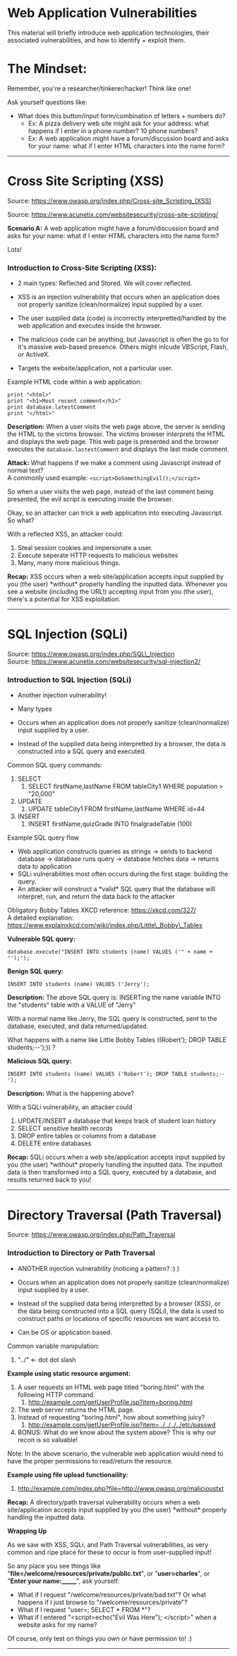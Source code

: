 # Web Application Vulnerabilities 

This material will briefly introduce web application technologies, their associated vulnerabilities, and how to identify + exploit them.

# The Mindset:

Remember, you're a researcher/tinkerer/hacker! Think like one!

Ask yourself questions like:

* What does this button/input form/combination of letters + numbers do?
  * Ex: A pizza delivery web site might ask for your address: what happens if I enter in a phone number? 10 phone numbers?
  * Ex: A web application might have a forum/discussion board and asks for your name: what if I enter HTML characters into the name form?

---


# Cross Site Scripting (XSS)

Source: https://www.owasp.org/index.php/Cross-site_Scripting_(XSS)

Source: https://www.acunetix.com/websitesecurity/cross-site-scripting/

**Scenario A:** A web application might have a forum/discussion board and asks for your name: what if I enter HTML characters into the name form?

Lots!

### Introduction to Cross-Site Scripting \(XSS\): 

* 2 main types: Reflected and Stored. We will cover reflected.

* XSS is an injection vulnerability that occurs when an application does not properly sanitize \(clean/normalize\) input supplied by a user.

* The user supplied data \(code\) is incorrectly interpretted/handled by the web application and executes inside the browser.
* The malicious code can be anything, but Javascript is often the go to for it's massive web-based presence. Others might inlcude VBScript, Flash, or ActiveX.
* Targets the website/application, not a particular user.

Example HTML code within a web application:

```
print "<html>"
print "<h1>Most recent comment</h1>"
print database.latestComment
print "</html>"
```

**Description:** When a user visits the web page above, the server is sending the HTML to the victims browser. The victims browser interprets the HTML and displays the web page. This web page is presented and the browser executes the `database.lastestComment` and displays the last made comment.

**Attack:** What happens if we make a comment using Javascript instead of normal text?  
A commonly used example: `<script>DoSomethingEvil();</script>`

So when a user visits the web page, instead of the last comment being presented, the evil script is executing inside the browser.

Okay, so an attacker can trick a web application into executing Javascript. So what?

With a reflected XSS, an attacker could:

1. Steal session cookies and impersonate a user.
2. Execute seperate HTTP requests to malicious websites
3. Many, many more malicious things.

**Recap:** XSS occurs when a web site/application accepts input supplied by you \(the user\) \*without\* properly handling the inputted data. Whenever you see a website \(including the URL!\) accepting input from you \(the user\), there's a potential for XSS exploitation.

---

# SQL Injection (SQLi)

Source: https://www.owasp.org/index.php/SQL\_Injection  
Source: https://www.acunetix.com/websitesecurity/sql-injection2/

### Introduction to SQL Injection \(SQLi\)

* Another injection vulnerability!

* Many types

* Occurs when an application does not properly sanitize \(clean/normalize\) input supplied by a user.

* Instead of the supplied data being interpretted by a browser, the data is constructed into a SQL query and executed.

Common SQL query commands:

1. SELECT
   1. SELECT firstName,lastName FROM tableCity1 WHERE population &gt; "20,000"
2. UPDATE
   1. UPDATE tableCity1 FROM firstName,lastName WHERE id=44
3. INSERT
   1. INSERT firstName,quizGrade INTO finalgradeTable \(100\)

Example SQL query flow

* Web application constructs queries as strings -&gt; sends to backend database -&gt; database runs query -&gt; database fetches data -&gt; returns data to application
* SQLi vulnerabilities most often occurs during the first stage: building the query.
* An attacker will construct a \*valid\* SQL query that the database will interpret, run, and return the data back to the attacker

Obligatory Bobby Tables XKCD reference: https://xkcd.com/327/  
A detailed explanation: https://www.explainxkcd.com/wiki/index.php/Little\_Bobby\_Tables

**Vulnerable SQL query:**

```
database.execute("INSERT INTO students (name) VALUES ('" + name + "');");
```

**Benign SQL query:**

```
INSERT INTO students (name) VALUES ('Jerry');
```

**Description:** The above SQL query is: INSERTing the name variable INTO the "students" table with a VALUE of "Jerry"

With a normal name like Jerry, the SQL query is constructed, sent to the database, executed, and data returned/updated.

What happens with a name like Little Bobby Tables \(\(Robert'\); DROP TABLE students;--'\);\)\) ?

**Malicious SQL query:**

```
INSERT INTO students (name) VALUES ('Robert'); DROP TABLE students;--');
```

**Description:** What is the happening above?



With a SQLi vulnerability, an attacker could

1. UPDATE/INSERT a database that keeps track of student loan history
2. SELECT sensitive health records 
3. DROP entire tables or columns from a database
4. DELETE entire databases

**Recap:** SQLi occurs when a web site/application accepts input supplied by you \(the user\) \*without\* properly handling the inputted data. The inputted data is then transformed into a SQL query, executed by a database, and results returned back to you!

---

# Directory Traversal (Path Traversal)

Source: https://www.owasp.org/index.php/Path_Traversal 
 


### Introduction to Directory or Path Traversal 

* ANOTHER injection vulnerability \(noticing a pattern? :\) \)

* Occurs when an application does not properly sanitize \(clean/normalize\) input supplied by a user.

* Instead of the supplied data being interpretted by a browser \(XSS\), or the data being constructed into a SQL query \(SQLi\), the data is used to construct paths or locations of specific resources we want access to.

* Can be OS or application based. 

Common variable manipulation:

1. "../" &lt;- dot dot slash

**Example using static resource argument:**

1. A user requests an HTML web page titled "boring.html" with the following HTTP command.
   1. http://example.com/getUserProfile.jsp?item=boring.html
2. The web server returns the HTML page. 
3. Instead of requesting "boring.html", how about something juicy?
   1. http://example.com/getUserProfile.jsp?item=../../../../etc/passwd
4. BONUS: What do we know about the system above? This is why our recon is so valuable!

Note: In the above scenario, the vulnerable web application would need to have the proper permissions to read/return the resource.

**Example using file upload functionaility:**

1. http://example.com/index.php?file=http://www.owasp.org/malicioustxt

**Recap:** A directory/path traversal vulnerability occurs when a web site/application accepts input supplied by you \(the user\) \*without\* properly handling the inputted data. 


**Wrapping Up**


As we saw with XSS, SQLi, and Path Traversal vulnerabilities, as very common and ripe place for these to occur is from user-supplied input!

So any place you see things like "**file=/welcome/resources/private/public.txt**", or "**user=charles**", or "**Enter your name:\_\_\_\_\_**", ask yourself:

* What if I request "/welcome/resources/private/bad.txt"? Or what happens if I just browse to "/welcome/resources/private"?
* What if I request "user=; SELECT \* FROM \*"? 
* What if I entered "&lt;script&gt;echo\("Evil Was Here"\); &lt;/script&gt;" when a website asks for my name?



Of course, only test on things you own or have permission to! :\)

---






